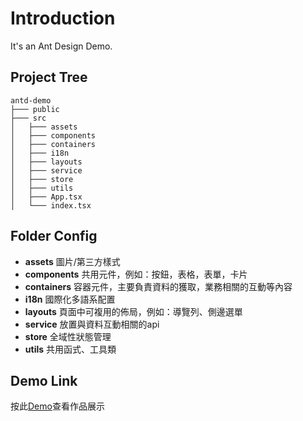 # Introduction

It's an Ant Design Demo.

## Project Tree
```
antd-demo
├─── public
├─── src
│   ├─── assets
│   ├─── components
│   ├─── containers
│   ├─── i18n
│   ├─── layouts
│   ├─── service
│   ├─── store
│   ├─── utils
│   ├─── App.tsx
│   └─── index.tsx
```

## Folder Config

+ **assets** 圖片/第三方樣式
+ **components** 共用元件，例如：按鈕，表格，表單，卡片
+ **containers** 容器元件，主要負責資料的獲取，業務相關的互動等內容
+ **i18n** 國際化多語系配置
+ **layouts** 頁面中可複用的佈局，例如：導覽列、側邊選單
+ **service** 放置與資料互動相關的api
+ **store** 全域性狀態管理
+ **utils** 共用函式、工具類

## Demo Link

按此[Demo]()查看作品展示